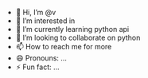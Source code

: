 - 👋 Hi, I’m @v
- 👀 I’m interested in
- 🌱 I’m currently learning python api
- 💞️ I’m looking to collaborate on python
- 📫 How to reach me for more
- 😄 Pronouns: ...
- ⚡ Fun fact: ...

<!---
vaishnaja/vaishnaja is a ✨ special ✨ repository because its `README.md` (this file) appears on your GitHub profile.
You can click the Preview link to take a look at your changes.
--->

